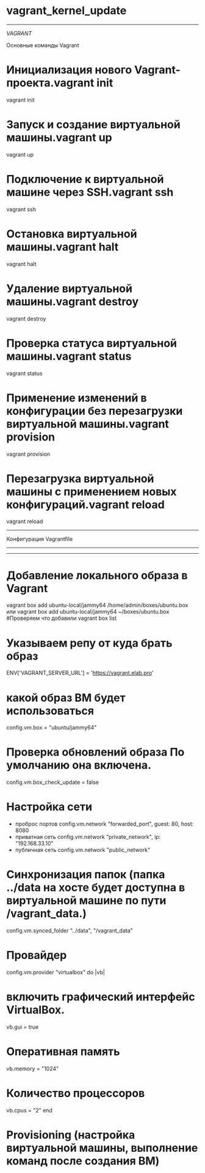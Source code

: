 # vagrant_kernel_update

____________________________________________________________________________________________
*VAGRANT*

Основные команды Vagrant

# Инициализация нового Vagrant-проекта.vagrant init
vagrant init 
# Запуск и создание виртуальной машины.vagrant up
vagrant up
# Подключение к виртуальной машине через SSH.vagrant ssh
vagrant ssh 
# Остановка виртуальной машины.vagrant halt
vagrant halt 
# Удаление виртуальной машины.vagrant destroy
vagrant destroy
# Проверка статуса виртуальной машины.vagrant status 
vagrant status 
# Применение изменений в конфигурации без перезагрузки виртуальной машины.vagrant provision
vagrant provision 
# Перезагрузка виртуальной машины с применением новых конфигураций.vagrant reload
vagrant reload 

******************
Конфигурация Vagrantfile
******************

*******************************
# Добавление локального образа в Vagrant
vagrant box add ubuntu-local/jammy64 /home/admin/boxes/ubuntu.box   или   vagrant box add ubuntu-local/jammy64 ~/boxes/ubuntu.box
#Проверяем что добавили
vagrant box list
# Указываем репу от куда брать образ
ENV['VAGRANT_SERVER_URL'] = 'https://vagrant.elab.pro'
# какой образ ВМ будет использоваться
config.vm.box = "ubuntu/jammy64"
# Проверка обновлений образа По умолчанию она включена.
config.vm.box_check_update = false
# Настройка сети
* проброс портов
config.vm.network "forwarded_port", guest: 80, host: 8080
* приватная сеть 
config.vm.network "private_network", ip: "192.168.33.10"
* публичная сеть
config.vm.network "public_network"
# Синхронизация папок (папка ../data на хосте будет доступна в виртуальной машине по пути /vagrant_data.)
config.vm.synced_folder "../data", "/vagrant_data"
# Провайдер
config.vm.provider "virtualbox" do |vb|
# включить графический интерфейс VirtualBox.
  vb.gui = true
# Оперативная память  
  vb.memory = "1024"
# Количество процессоров
  vb.cpus = "2"
end
# Provisioning (настройка виртуальной машины, выполнение команд после создания ВМ)